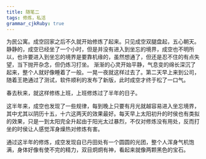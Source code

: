 ```yaml
---
title: 随笔二
tags: 修炼，私活
grammar_cjkRuby: true
---
```

为民公寓。成空回家之后不久就开始修炼了起来。只见成空双腿盘起，五心朝天。静静的，成空已经坐了一个小时，但是并没有进入到坐忘的境界，成空也不明所以，也许要进入到坐忘的境界是要靠机缘的，虽然想通了，但还是忍不住的有点失望，当下抛开杂念，但仍炼习打坐。
渐渐的心灵开始平静，气息变的绵长深沉了起来，整个人就好像睡着了一般。一晃一夜就这样过去了。第二天早上来到公司，随着王艳通过了测试，软件顺利的发布了新版，此时成空才终于松了一口气。

春去秋来，就这样修练上班，上班修炼过了半年的日子。

这半年来，成空也发现了一些规律，每到晚上只要有月光就越容易进入坐忘境界，其中尤其以阴历十五，十六这两天的效果最好。每天早上太阳初升的时侯也有类拟的效果，只是一到太阳完全升起由于阳光太过暴烈，不仅对修炼没有用处，反而打坐的时侯让人感觉浑身燥热对修炼有害。

通过这半年的修炼，成空发现自已丹田处有一个圆圆的光团，整个人浑身气机饱满，身体好像有使不完的精力，双目炯炯有神，看起来就像两颗黑色的宝石。



